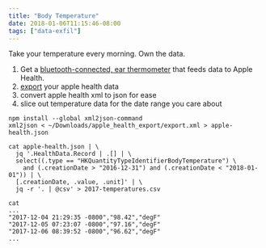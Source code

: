 ```yaml
---
title: "Body Temperature"
date: 2018-01-06T11:15:46-08:00
tags: ["data-exfil"]
---
```


Take your temperature every morning. Own the data.

<!--more-->

1. Get a [bluetooth-connected, ear thermometer](https://www.amazon.com/Koogeek-Forehead-Thermometer-Bluetooth-Non-Contact/dp/B01LMWD9SY) that feeds data to Apple Health.
1. [export](https://help.apple.com/iphone/10/#/iph27f6325b2) your apple health data
1. convert apple health xml to json for ease
1. slice out temperature data for the date range you care about

```
npm install --global xml2json-command
xml2json < ~/Downloads/apple_health_export/export.xml > apple-health.json

cat apple-health.json | \
  jq '.HealthData.Record | .[] | \
  select((.type == "HKQuantityTypeIdentifierBodyTemperature") \
    and (.creationDate > "2016-12-31") and (.creationDate < "2018-01-01")) | \
  [.creationDate, .value, .unit]' | \
  jq -r '. | @csv' > 2017-temperatures.csv
```

```
cat
...
"2017-12-04 21:29:35 -0800","98.42","degF"
"2017-12-05 07:23:07 -0800","97.16","degF"
"2017-12-06 08:39:52 -0800","96.62","degF"
...
```
